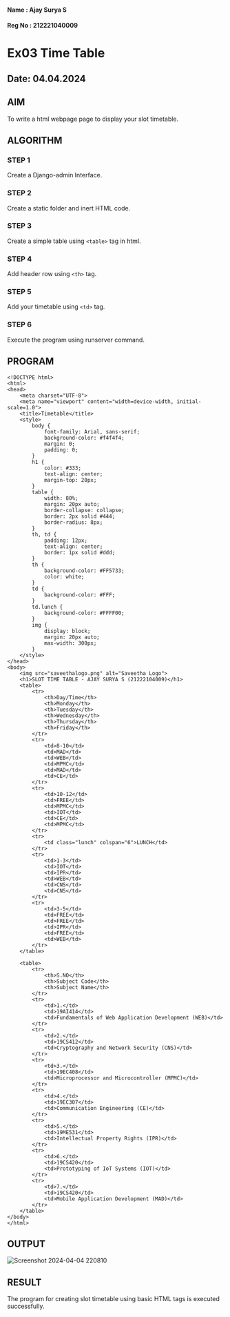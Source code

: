 #### Name : Ajay Surya S
#### Reg No : 212221040009

# Ex03 Time Table
## Date: 04.04.2024

## AIM
To write a html webpage page to display your slot timetable.

## ALGORITHM
### STEP 1
Create a Django-admin Interface.

### STEP 2
Create a static folder and inert HTML code.

### STEP 3
Create a simple table using ```<table>``` tag in html.

### STEP 4
Add header row using ```<th>``` tag.

### STEP 5
Add your timetable using ```<td>``` tag.

### STEP 6
Execute the program using runserver command.

## PROGRAM
```
<!DOCTYPE html>
<html>
<head>
    <meta charset="UTF-8">
    <meta name="viewport" content="width=device-width, initial-scale=1.0">
    <title>Timetable</title>
    <style>
        body {
            font-family: Arial, sans-serif;
            background-color: #f4f4f4;
            margin: 0;
            padding: 0;
        }
        h1 {
            color: #333;
            text-align: center;
            margin-top: 20px;
        }
        table {
            width: 80%;
            margin: 20px auto;
            border-collapse: collapse;
            border: 2px solid #444;
            border-radius: 8px;
        }
        th, td {
            padding: 12px;
            text-align: center;
            border: 1px solid #ddd;
        }
        th {
            background-color: #FF5733;
            color: white;
        }
        td {
            background-color: #FFF;
        }
        td.lunch {
            background-color: #FFFF00;
        }
        img {
            display: block;
            margin: 20px auto;
            max-width: 300px;
        }
    </style>
</head>
<body>
    <img src="saveethalogo.png" alt="Saveetha Logo">
    <h1>SLOT TIME TABLE - AJAY SURYA S (21222104009)</h1>
    <table>
        <tr>
            <th>Day/Time</th>
            <th>Monday</th>
            <th>Tuesday</th>
            <th>Wednesday</th>
            <th>Thursday</th>
            <th>Friday</th>
        </tr>
        <tr>
            <td>8-10</td>
            <td>MAD</td>
            <td>WEB</td>
            <td>MPMC</td>
            <td>MAD</td>
            <td>CE</td>
        </tr>
        <tr>
            <td>10-12</td>
            <td>FREE</td>
            <td>MPMC</td>
            <td>IOT</td>
            <td>CE</td>
            <td>MPMC</td>
        </tr>
        <tr>
            <td class="lunch" colspan="6">LUNCH</td>
        </tr>
        <tr>
            <td>1-3</td>
            <td>IOT</td>
            <td>IPR</td>
            <td>WEB</td>
            <td>CNS</td>
            <td>CNS</td>
        </tr>
        <tr>
            <td>3-5</td>
            <td>FREE</td>
            <td>FREE</td>
            <td>IPR</td>
            <td>FREE</td>
            <td>WEB</td>
        </tr>
    </table>

    <table>
        <tr>
            <th>S.NO</th>
            <th>Subject Code</th>
            <th>Subject Name</th>
        </tr>
        <tr>
            <td>1.</td>
            <td>19AI414</td>
            <td>Fundamentals of Web Application Development (WEB)</td>
        </tr>
        <tr>
            <td>2.</td>
            <td>19CS412</td>
            <td>Cryptography and Network Security (CNS)</td>
        </tr>
        <tr>
            <td>3.</td>
            <td>19EC408</td>
            <td>Microprocessor and Microcontroller (MPMC)</td>
        </tr>
        <tr>
            <td>4.</td>
            <td>19EC307</td>
            <td>Communication Engineering (CE)</td>
        </tr>
        <tr>
            <td>5.</td>
            <td>19ME531</td>
            <td>Intellectual Property Rights (IPR)</td>
        </tr>
        <tr>
            <td>6.</td>
            <td>19CS420</td>
            <td>Prototyping of IoT Systems (IOT)</td>
        </tr>
        <tr>
            <td>7.</td>
            <td>19CS420</td>
            <td>Mobile Application Development (MAD)</td>
        </tr>
    </table>
</body>
</html>

```

## OUTPUT

![Screenshot 2024-04-04 220810](https://github.com/AjaysuryaS/TimeTable/assets/114158396/3f50e498-2e75-41be-a598-d05d7ea32ce4)


## RESULT
The program for creating slot timetable using basic HTML tags is executed successfully.
